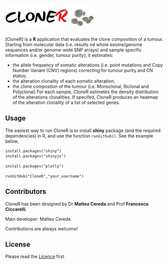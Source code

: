 ![CloneR](www/Cloner_logo.png)
=======

[CloneR] is a **R** application that evaluates the clone composition of a tumour. Starting from molecular data (i.e. results od whole exome/genome sequences and/or genome-wide SNP arrays) and sample specific information (i.e. gender, tumour purity), it estimates:
- the allele frequency of somatic alterations (i.e. point mutations and Copy Number Variant (CNV) regions) correcting for tumour purity and CN status;
- the alteration clonality of each somatic alteration;
- the clone compostion of the tumour (i.e. Monoclonal, Biclonal and Polyclonal)
For each sample, CloneR estimetes the density distribution of the alterations clonalities. If specifed, CloneR produces an heatmap of the alteration clonality of a list of selected genes. 

## Usage
The easiest way to run CloneR is to install **shiny** package (and the required dependencies) in R, and use the function `runGithub()`. See the example below,
```
install.packages("shiny")
install.packages("shinyjs")

install.packages("plotly")

runGitHub("CloneR","your_username")
```

## Contributors

CloneR has been designed by Dr **Matteo Cereda** and Prof **Francesca Ciccarelli**. 

Main developer: Matteo Cereda. 

Contributions are always welcome!

## License

Please read the [Licence](LICENSE) first